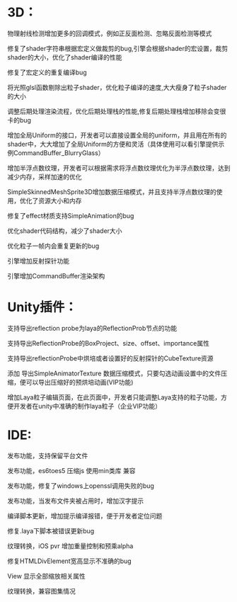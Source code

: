 # 3D：
   物理射线检测增加更多的回调模式，例如正反面检测、忽略反面检测等模式

   修复了shader字符串根据宏定义做裁剪的bug,引擎会根据shader的宏设置，裁剪shader的大小，优化了shader编译的性能

   修复了宏定义的重复编译bug

   将光照glsl函数剔除出粒子shader，优化粒子编译的速度,大大瘦身了粒子shader的大小

   调整后期处理渲染流程，优化后期处理栈的性能,修复后期处理栈增加移除会变很卡的bug

   增加全局Uniform的接口，开发者可以直接设置全局的uniform，并且用在所有的shader中，大大增加了全局Uniform的方便和灵活（具体使用可以看引擎提供示例CommandBuffer_BlurryGlass）

   增加半浮点数纹理，开发者可以根据需求将浮点数纹理优化为半浮点数纹理，达到减少内存，采样加速的优化

   SimpleSkinnedMeshSprite3D增加数据压缩模式，并且支持半浮点数纹理的使用，优化了资源大小和内存

   修复了effect材质支持SimpleAnimation的bug

   优化shader代码结构，减少了shader大小

   优化粒子一帧内会重复更新的bug

   引擎增加反射探针功能
   
   引擎增加CommandBuffer渲染架构

# Unity插件： 

   支持导出reflection probe为laya的ReflectionProb节点的功能

   支持导出ReflectionProbe的BoxProject、size、offset、importance属性

   支持导出reflectionProbe中烘培或者设置好的反射探针的CubeTexture资源

   添加 导出SimpleAnimatorTexture 数据压缩模式，只要勾选动画设置中的文件压缩，便可以导出压缩好的预烘培动画(VIP功能)

   增加Laya粒子编辑页面，在此页面中，开发者只能调整Laya支持的粒子功能，方便开发者在unity中准确的制作laya粒子（企业VIP功能）


# IDE:

   发布功能，支持保留平台文件

   发布功能，es6toes5 压缩js 使用min类库 兼容

   发布功能，修复了windows上openssl调用失败的bug

   发布功能，当发布文件夹被占用时，增加汉字提示

   编译脚本更新，增加提示编译报错，便于开发者定位问题

   修复.laya下脚本被错误更新bug

   纹理转换，iOS pvr 增加重量控制和预乘alpha

   修复HTMLDivElement宽高显示不准确的bug

   View 显示全部缩放相关属性

   纹理转换，兼容图集情况
